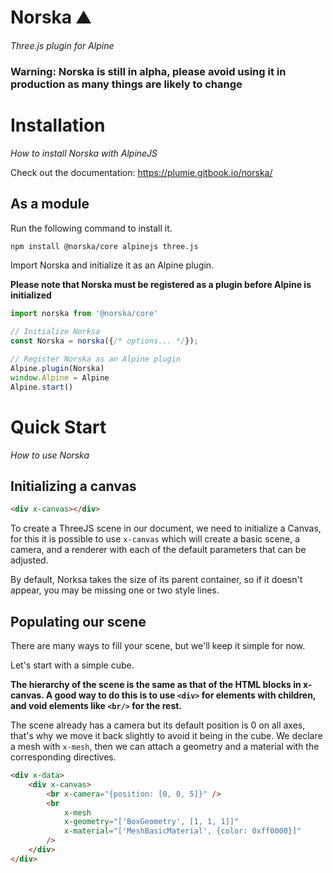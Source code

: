 # Norska ⛰️
*Three.js plugin for Alpine*

### Warning: Norska is still in alpha, please avoid using it in production as many things are likely to change

# Installation
*How to install Norska with AlpineJS*

Check out the documentation: https://plumie.gitbook.io/norska/

## As a module

Run the following command to install it.

```bash
npm install @norska/core alpinejs three.js
```

Import Norska and initialize it as an Alpine plugin.

**Please note that Norska must be registered as a plugin before Alpine is initialized**

```typescript
import norska from '@norska/core'

// Initialize Norksa
const Norska = norska({/* options... */});

// Register Norska as an Alpine plugin
Alpine.plugin(Norska)
window.Alpine = Alpine
Alpine.start()
```

# Quick Start
*How to use Norska*

## Initializing a canvas

```html
<div x-canvas></div>
```

To create a ThreeJS scene in our document, we need to initialize a Canvas, for this it is possible to use `x-canvas` which will create a basic scene, a camera, and a renderer with each of the default parameters that can be adjusted.

By default, Norksa takes the size of its parent container, so if it doesn't appear, you may be missing one or two style lines.

## Populating our scene

There are many ways to fill your scene, but we'll keep it simple for now.

Let's start with a simple cube.

**The hierarchy of the scene is the same as that of the HTML blocks in x-canvas. A good way to do this is to use `<div>` for elements with children, and void elements like `<br/>` for the rest.**

The scene already has a camera but its default position is 0 on all axes, that's why we move it back slightly to avoid it being in the cube.
We declare a mesh with `x-mesh`, then we can attach a geometry and a material with the corresponding directives.

```html
<div x-data>
    <div x-canvas>
        <br x-camera="{position: [0, 0, 5]}" />
        <br
            x-mesh
            x-geometry="['BoxGeometry', [1, 1, 1]]"
            x-material="['MeshBasicMaterial', {color: 0xff0000}]"
        />
    </div>
</div>
```
